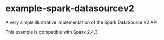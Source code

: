 # example-spark-datasourcev2
A very simple illustrative implementation of the Spark DataSource V2 API.

This example is compatible with Spark 2.4.3
